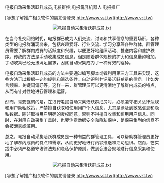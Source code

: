 电报自动采集活跃群成员,电报群控,电报霸屏机器人,电报推广

[😍想了解推广相关软件的朋友请登录 http://www.vst.tw](http://www.vst.tw)

 <center><img src="https://vst.tw/MP4/tuiguang/png/8.png" alt="电报自动采集活跃群成员.txt"></center>

在当今社交网络时代，电报群已成为人们交流、讨论和共享信息的重要场所，各种类型的电报群涌现出来，包括兴趣爱好、行业交流、学习分享等各种群体。群管理员需要了解群内成员的活跃度和兴趣，以便更好地组织活动、推送内容和维护秩序。传统的方法是手动收集成员信息，但是随着群体规模的扩大和信息量的增加，手动收集已经无法满足需求，因此自动采集成为了一种有效的选择。

电报自动采集活跃群成员的方法主要通过编写脚本或者利用第三方工具来实现，这些方法可以根据一定的规则和筛选条件，自动识别并记录活跃成员的信息，比如发言频率、关键词偏好等。这样一来，群管理员可以更清晰地了解群内成员的特点，从而有针对性地进行管理和运营。

然而，需要强调的是，在进行电报自动采集活跃群成员时，必须遵守相关法律法规和用户隐私政策，严禁擅自获取和使用用户个人信息，尤其是涉及到敏感信息和隐私数据。除非取得用户明确的授权同意，否则不得擅自收集和使用用户信息。同时，在利用自动采集工具时，也要注意数据安全和隐私保护，确保采集到的信息不会被泄露或滥用。

总之，电报自动采集活跃群成员是一种有益的群管理工具，可以帮助群管理员更好地了解群内成员的特点和需求，从而更好地进行内容推送和活动组织。然而，在实践中必须严格遵守法律法规和隐私保护原则，做到合法合规地进行信息采集和使用。

 <center><img src="https://vst.tw/MP4/tuiguang/png/2.png" alt="电报自动采集活跃群成员.txt"></center>

[😍想了解推广相关软件的朋友请登录 http://www.vst.tw](http://www.vst.tw)



